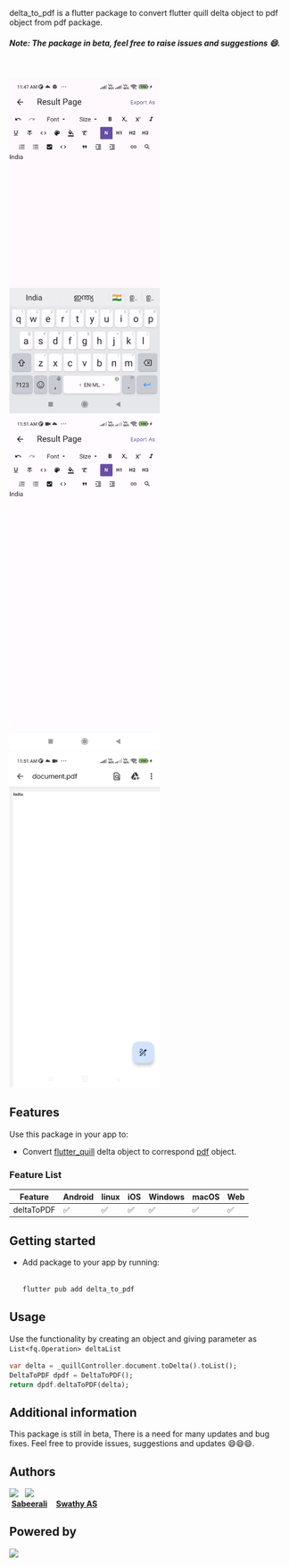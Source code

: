 <!--
This README describes the package. If you publish this package to pub.dev,
this README's contents appear on the landing page for your package.

For information about how to write a good package README, see the guide for
[writing package pages](https://dart.dev/guides/libraries/writing-package-pages).

For general information about developing packages, see the Dart guide for
[creating packages](https://dart.dev/guides/libraries/create-library-packages)
and the Flutter guide for
[developing packages and plugins](https://flutter.dev/developing-packages).
-->

delta_to_pdf is a flutter package to convert flutter quill delta object to pdf object from pdf package.
<br>

##### **Note: The package in beta, feel free to raise issues and suggestions 😄.**

<br>

<img src="assets/convert.gif" height=600> &nbsp;
<img src="assets/input.jpg" height=600> &nbsp;
<img src="assets/output.jpg" height=600>

## Features

Use this package in your app to:

- Convert [flutter_quill](https://pub.dev/packages/flutter_quill) delta object to correspond [pdf](https://pub.dev/packages/pdf) object.<br>

### Feature List

| Feature    | Android | linux | iOS | Windows | macOS | Web |
| ---------- | ------- | ----- | --- | ------- | ----- | --- |
| deltaToPDF | ✅      | ✅    | ✅  | ✅      | ✅    | ✅  |

## Getting started

- Add package to your app by running: <br>&nbsp;&nbsp;&nbsp;
  ```bash
  flutter pub add delta_to_pdf
  ```

## Usage

Use the functionality by creating an object and giving parameter as `List<fq.Operation> deltaList`

```dart
var delta = _quillController.document.toDelta().toList();
DeltaToPDF dpdf = DeltaToPDF();
return dpdf.deltaToPDF(delta);
```

## Additional information

This package is still in beta, There is a need for many updates and bug fixes. Feel free to provide issues, suggestions and updates 😄😄😄.

## Authors

<img src="https://avatars.githubusercontent.com/u/44801609?s=400&u=975a44608c86475fb3e05dc996a7b86137303587&v=4" height=80>&nbsp;&nbsp;&nbsp;<img src="https://avatars.githubusercontent.com/u/119028899?v=4" height=80><br>&nbsp;[**Sabeerali**](https://github.com/sabeeralikp) &nbsp;&nbsp;&nbsp;[**Swathy AS**](https://github.com/swathyas96)<br>

## Powered by

<img src="https://icfoss.in/vendor/front/images/logo.svg">
